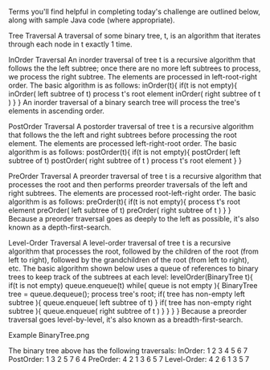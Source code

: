 
Terms you'll find helpful in completing today's challenge are outlined below, along with sample Java code (where appropriate).

Tree Traversal
A traversal of some binary tree, t, is an algorithm that iterates through each node in t exactly 1 time.

InOrder Traversal
An inorder traversal of tree t is a recursive algorithm that follows the the left subtree; once there are no more left subtrees to process, we process the right subtree. The elements are processed in left-root-right order. The basic algorithm is as follows:
inOrder(t){
    if(t is not empty){
        inOrder( left subtree of t)
        process t's root element
        inOrder( right subtree of t )
    }
}
An inorder traversal of a binary search tree will process the tree's elements in ascending order.

PostOrder Traversal
A postorder traversal of tree t is a recursive algorithm that follows the the left and right subtrees before processing the root element. The elements are processed left-right-root order. The basic algorithm is as follows:
postOrder(t){
    if(t is not empty){
        postOrder( left subtree of t)
        postOrder( right subtree of t )
        process t's root element
    }
}

PreOrder Traversal
A preorder traversal of tree t is a recursive algorithm that processes the root and then performs preorder traversals of the left and right subtrees. The elements are processed root-left-right order. The basic algorithm is as follows:
preOrder(t){
    if(t is not empty){
        process t's root element
        preOrder( left subtree of t)
        preOrder( right subtree of t )
    }
}
Because a preorder traversal goes as deeply to the left as possible, it's also known as a depth-first-search.

Level-Order Traversal
A level-order traversal of tree t is a recursive algorithm that processes the root, followed by the children of the root (from left to right), followed by the grandchildren of the root (from left to right), etc. The basic algorithm shown below uses a queue of references to binary trees to keep track of the subtrees at each level:
levelOrder(BinaryTree t){
    if(t is not empty)
        queue.enqueue(t)
        while( queue is not empty ){
            BinaryTree tree = queue.dequeue();
            process tree's root;
            if( tree has non-empty left subtree ){
                queue.enqueue( left subtree of t)
            }
            if( tree has non-empty right subtree ){
                queue.enqueue( right subtree of t )
            }
        }
    }
}
Because a preorder traversal goes level-by-level, it's also known as a breadth-first-search.

Example
BinaryTree.png

The binary tree above has the following traversals:
InOrder: 1 2 3 4 5 6 7
PostOrder: 1 3 2 5 7 6 4
PreOrder: 4 2 1 3 6 5 7
Level-Order: 4 2 6 1 3 5 7
